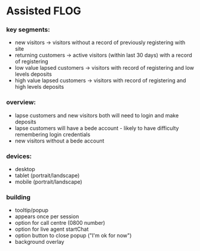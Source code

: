 # Assisted FLOG

### key segments:
- new visitors -> visitors without a record of previously registering with site
- returning customers -> active visitors (within last 30 days) with a record of registering
- low value lapsed customers -> visitors with record of registering and low levels deposits
- high value lapsed customers -> visitors with record of registering and high levels deposits

### overview:
- lapse customers and new visitors both will need to login and make deposits
- lapse customers will have a bede account - likely to have difficulty remembering login credentials
- new visitors without a bede account

### devices:
- desktop
- tablet (portrait/landscape)
- mobile (portrait/landscape)

### building
- tooltip/popup
- appears once per session
- option for call centre (0800 number)
- option for live agent startChat
- option button to close popup ("I'm ok for now")
- background overlay
